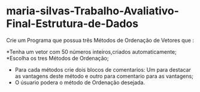 # maria-silvas-Trabalho-Avaliativo-Final-Estrutura-de-Dados

Crie um Programa que possua três Métodos de Ordenação de Vetores que : 

*Tenha um vetor com 50 números inteiros,criados automaticamente; 
*Escolha os tres Métodos de Ordenação; 
* Para cada métodos  crie dois blocos  de comentarios: Um para destacar as vantagens  deste método e outro para comentario para as vantagens; 
* O úsuario podera o método de Ordenação desejada.
